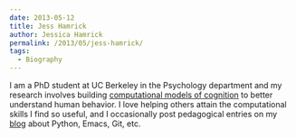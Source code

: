 ```yaml
---
date: 2013-05-12
title: Jess Hamrick
author: Jessica Hamrick
permalink: /2013/05/jess-hamrick/
tags:
  - Biography
---
```

I am a PhD student at UC Berkeley in the Psychology department and my research involves building [computational models of cognition][1] to better understand human behavior. I love helping others attain the computational skills I find so useful, and I occasionally post pedagogical entries on my [blog][2] about Python, Emacs, Git, etc.

 [1]: http://cocosci.berkeley.edu/research.php
 [2]: http://www.jesshamrick.com/

